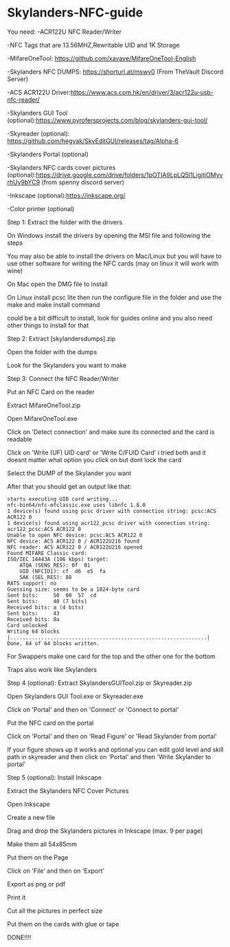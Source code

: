 # Skylanders-NFC-guide

You need:
 -ACR122U NFC Reader/Writer

 -NFC Tags that are 13.56MHZ,Rewritable UID and 1K Storage

 -MifareOneTool: https://github.com/xavave/MifareOneTool-English

 -Skylanders NFC DUMPS: https://shorturl.at/mswy0 (From TheVault Discord Server)
 
 -ACS ACR122U Driver:https://www.acs.com.hk/en/driver/3/acr122u-usb-nfc-reader/

 -Skylanders GUI Tool (optional):https://www.pyrofersprojects.com/blog/skylanders-gui-tool/
 
 -Skyreader (optional): https://github.com/hegyak/SkyEditGUI/releases/tag/Alpha-6

 -Skylanders Portal (optional)
 
 -Skylanders NFC cards cover pictures (optional):https://drive.google.com/drive/folders/1pOTIA9LpLQ5l1LigjtjOMyvrhUv9bYC9 (from spenny discord server)

 -Inkscape (optional):https://inkscape.org/

 -Color printer (optional)
 
Step 1:
 Extract the folder with the drivers
 
 On Windows install the drivers by opening the MSI file and following the steps

 You may also be able to install the drivers on Mac/Linux but you will have to use other software for writing the NFC cards (may on linux it will work with wine)

 On Mac open the DMG file to install

 On Linux install pcsc lite then run the configure file in the folder and use the make and make install command

 could be a bit difficult to install, look for guides online and you also need other things to install for that

Step 2:
 Extract [skylandersdumps].zip

 Open the folder with the dumps

 Look for the Skylanders you want to make
 
Step 3:
 Connect the NFC Reader/Writer

 Put an NFC Card on the reader

 Extract MifareOneTool.zip

 Open MifareOneTool.exe

 Click on 'Detect connection' and make sure its connected and the card is readable

 Click on 'Write (UF) UID card' or 'Write C/FUID Card' i tried both and it doesnt matter what option you click on but dont lock the card

 Select the DUMP of the Skylander you want

 After that you should get an output like that:
 
	starts executing UID card writing...
	nfc-bin64/nfc-mfclassic.exe uses libnfc 1.8.0
	1 device(s) found using pcsc driver with connection string: pcsc:ACS ACR122 0 
	1 device(s) found using acr122_pcsc driver with connection string: acr122_pcsc:ACS ACR122 0 
	Unable to open NFC device: pcsc:ACS ACR122 0
	NFC device: ACS ACR122 0 / ACR122U216 found
	NFC reader: ACS ACR122 0 / ACR122U216 opened
	Found MIFARE Classic card:
	ISO/IEC 14443A (106 kbps) target:
		ATQA (SENS_RES): 0f  01  
		UID (NFCID1): cf  d6  e5  fa  
		SAK (SEL_RES): 88  
	RATS support: no
	Guessing size: seems to be a 1024-byte card
	Sent bits:     50  00  57  cd  
	Sent bits:     40 (7 bits)
	Received bits: a (4 bits)
	Sent bits:     43  
	Received bits: 0a  
	Card unlocked
	Writing 64 blocks |................................................................|
	Done, 64 of 64 blocks written.
	
  For Swappers make one card for the top and the other one for the bottom
 
  Traps also work like Skylanders
  
Step 4 (optional): 
 Extract SkylandersGUITool.zip or Skyreader.zip

 Open Skylanders GUI Tool.exe or Skyreader.exe

 Click on 'Portal' and then on 'Connect' or 'Connect to portal'

 Put the NFC card on the portal

 Click on 'Portal' and then on 'Read Figure' or 'Read Skylander from portal'

 If your figure shows up it works and optional you can edit gold level and skill path in skyreader and then click on 'Portal' and then 'Write Skylander to portal'
 
Step 5 (optional):
 Install Inkscape

 Extract the Skylanders NFC Cover Pictures

 Open Inkscape

 Create a new file

 Drag and drop the Skylanders pictures in Inkscape (max. 9 per page)

 Make them all 54x85mm

 Put them on the Page

 Click on 'File' and then on 'Export'

 Export as png or pdf

 Print it

 Cut all the pictures in perfect size

 Put them on the cards with glue or tape



DONE!!!!
